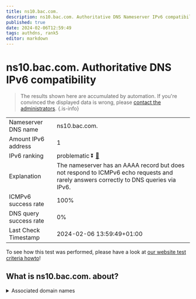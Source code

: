 ```yaml
---
title: ns10.bac.com.
description: ns10.bac.com. Authoritative DNS Nameserver IPv6 compatibility
published: true
date: 2024-02-06T12:59:49
tags: authdns, rank5
editor: markdown
---
```


# ns10.bac.com. Authoritative DNS IPv6 compatibility

> The results shown here are accumulated by automation. If you're convinced the displayed data is wrong, please [contact the administrators](/howto/chat). 
{.is-info}




|   |   |
| - | - |
| Nameserver DNS name | ns10.bac.com.
| Amount IPv6 address | 1
| IPv6 ranking | problematic :arrow_double_down: [🔗](/howto/ranking) |
| Explanation | The nameserver has an AAAA record but does not respond to ICMPv6 echo requests and rarely answers correctly to DNS queries via IPv6. |
| ICMPv6 success rate | 100%|
| DNS query success rate | 0% |
| Last Check Timestamp | 2024-02-06 13:59:49+01:00 |

To see how this test was performed, please have a look at [our website test criteria howto](/howto/testcriteria/authdns)!


## What is ns10.bac.com. about?






<details>
<summary>Associated domain names</summary>

www.bankofamerica.com

</details>
